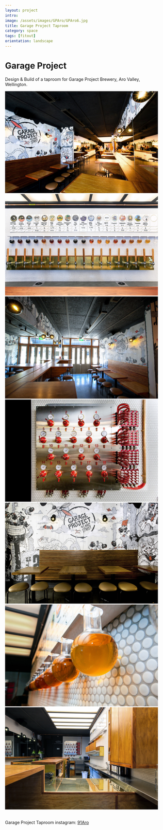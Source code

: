 ```yaml
---
layout: project
intro: 
image: /assets/images/GPAro/GPAro6.jpg
title: Garage Project Taproom
category: space
tags: [fitout]
orientation: landscape
---
```


# Garage Project

Design & Build of a taproom for Garage Project Brewery, Aro Valley, Wellington. 

<div class="image col_2">
<img src="/assets/images/GPAro/GPAro3.jpg"/>
</div>
<div class="image col_2">
	<img src="/assets/images/GPAro/GPAro7.jpg"/>
</div>
<div class="image">
	<img src="/assets/images/GPAro/GPAro2.jpg"/>
</div>
<div class="image col_2">
	<img src="/assets/images/GPAro/GPAro6.jpg"/>
</div>
<div class="image">
	<img src="/assets/images/GPAro/GPAro1.jpg"/>
</div>
<div class="image">
	<img src="/assets/images/GPAro/GPAro4.jpg"/>
</div>
<div class="image">
	<img src="/assets/images/GPAro/GPAro5.jpg"/>
</div>
<br>
<p>Garage Project Taproom instagram: <a href="https://www.instagram.com/91aro/" target="_blank">91Aro</a></p>

